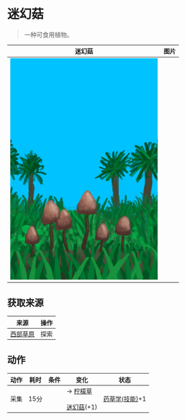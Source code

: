# 迷幻菇  
> 一种可食用植物。  
  
  迷幻菇  |   图片   
 ----  |  ----:   
   |  ![](Sprite/MagicMushroomsPlant.png)   
  
## 获取来源  
来源  |  操作  
----  |  ----  
[西部草原](GrasslandsW.md)  |  探索  
## 动作  
动作  |  耗时  |  条件  |  变化  |  状态  
----  |  ----  |  ----  |  ----  |  ----  
采集<br>  |  15分  |    |  → [柠檬草](LemongrassStalks.md)<br><br>[迷幻菇](MagicMushrooms.md)(+1)<br>  |  [药草学(技能)](Skill_Herbology.md)+1  

